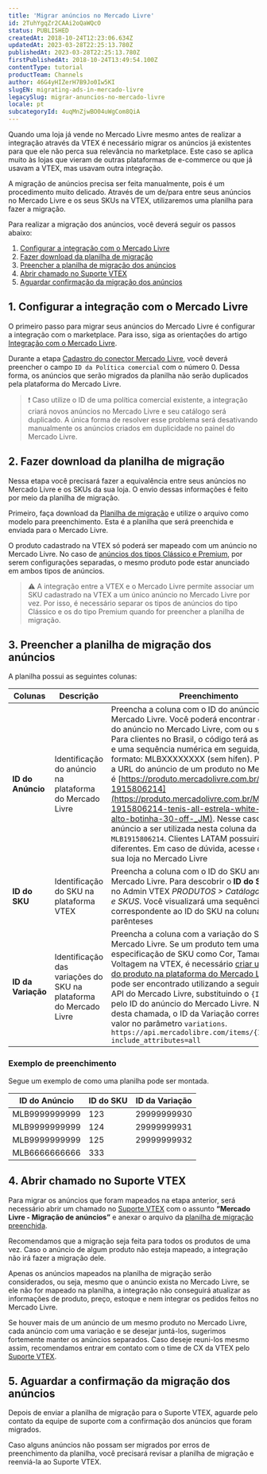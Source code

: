 ```yaml
---
title: 'Migrar anúncios no Mercado Livre'
id: 2TuhYgqZr2CAAi2oQaWQcO
status: PUBLISHED
createdAt: 2018-10-24T12:23:06.634Z
updatedAt: 2023-03-28T22:25:13.780Z
publishedAt: 2023-03-28T22:25:13.780Z
firstPublishedAt: 2018-10-24T13:49:54.100Z
contentType: tutorial
productTeam: Channels
author: 46G4yHIZerH7B9Jo0Iw5KI
slugEN: migrating-ads-in-mercado-livre
legacySlug: migrar-anuncios-no-mercado-livre
locale: pt
subcategoryId: 4uqMnZjwBO04uWgCom8QiA
---
```


Quando uma loja já vende no Mercado Livre mesmo antes de realizar a integração através da VTEX é necessário migrar os anúncios já existentes para que ele não perca sua relevância no marketplace. Este caso se aplica muito às lojas que vieram de outras plataformas de e-commerce ou que já usavam a VTEX, mas usavam outra integração.

A migração de anúncios precisa ser feita manualmente, pois é um procedimento muito delicado. Através de um de/para entre seus anúncios no Mercado Livre e os seus SKUs na VTEX, utilizaremos uma planilha para fazer a migração.

Para realizar a migração dos anúncios, você deverá seguir os passos abaixo:

1. [Configurar a integração com o Mercado Livre](#1-configurar-a-integracao-com-o-mercado-livre)
2. [Fazer download da planilha de migração](#2-fazer-download-da-planilha-de-migracao)
3. [Preencher a planilha de migração dos anúncios](#3-preencher-a-planilha-de-migracao-dos-anuncios)
4. [Abrir chamado no Suporte VTEX](#4-abrir-chamado-no-suporte-vtex)
5. [Aguardar confirmação da migração dos anúncios](#5-aguardar-confirmacao-da-migracao-dos-anuncios)

## 1. Configurar a integração com o Mercado Livre

O primeiro passo para migrar seus anúncios do Mercado Livre é configurar a integração com o marketplace. Para isso, siga as orientações do artigo [Integração com o Mercado Livre](/pt/tracks/configurar-integracao-do-mercado-livre).

Durante a etapa [Cadastro do conector Mercado Livre](/pt/tracks/configurar-integracao-do-mercado-livre--2YfvI3Jxe0CGIKoWIGQEIq), você deverá preencher o campo `ID da Política comercial` com o número 0. Dessa forma, os anúncios que serão migrados da planilha não serão duplicados pela plataforma do Mercado Livre.

> ❗ Caso utilize o ID de uma política comercial existente, a integração criará novos anúncios no Mercado Livre e seu catálogo será duplicado. A única forma de resolver esse problema será desativando manualmente os anúncios criados em duplicidade no painel do Mercado Livre.

## 2. Fazer download da planilha de migração

Nessa etapa você precisará fazer a equivalência entre seus anúncios no Mercado Livre e os SKUs da sua loja. O envio dessas informações é feito por meio da planilha de migração.

Primeiro, faça download da [Planilha de migração](https://raw.githubusercontent.com/vtexdocs/help-center-content/files-migration-script/docs/pt/tutorials/integrações/configurações-de-integrações/Planilha_de_Migrac__a__o_de_Anu__ncios_-_Mercado_Livre_BR.xlsx) e utilize o arquivo como modelo para preenchimento. Esta é a planilha que será preenchida e enviada para o Mercado Livre.

O produto cadastrado na VTEX só poderá ser mapeado com um anúncio no Mercado Livre. No caso de [anúncios dos tipos Clássico e Premium](/pt/tracks/configurar-integracao-do-mercado-livre--2YfvI3Jxe0CGIKoWIGQEIq/2MR2USqcvDGaoAkGNdCfGi), por serem configurações separadas, o mesmo produto pode estar anunciado em ambos tipos de anúncios.

> ⚠️ A integração entre a VTEX e o Mercado Livre permite associar um SKU cadastrado na VTEX a um único anúncio no Mercado Livre por vez. Por isso, é necessário separar os tipos de anúncios do tipo Clássico e os do tipo Premium quando for preencher a planilha de migração.

## 3. Preencher a planilha de migração dos anúncios

A planilha possui as seguintes colunas:

| **Colunas** | **Descrição** | **Preenchimento** |
| ---------- | ---------- | ---------- |
| **ID do Anúncio** | Identificação do anúncio na plataforma do Mercado Livre | Preencha a coluna com o ID do anúncio do Mercado Livre. Você poderá encontrar o ID na URL do anúncio no Mercado Livre, com ou sem hífen. Para clientes no Brasil, o código terá as iniciais MLB e uma sequência numérica em seguida, no seguinte formato: MLBXXXXXXXX (sem hífen). Por exemplo, a URL do anúncio de um produto no Mercado Livre é [https://produto.mercadolivre.com.br/MLB-1915806214](https://produto.mercadolivre.com.br/MLB-1915806214-tenis-all-estrela-white-star-cano-alto-botinha-30-off-_JM). Nesse caso, a ID do anúncio a ser utilizada nesta coluna da planilha é `MLB1915806214`. Clientes LATAM possuirão iniciais diferentes. Em caso de dúvida, acesse o admin da sua loja no Mercado Livre |
| **ID do SKU** | Identificação do SKU na plataforma VTEX | Preencha a coluna com o ID do SKU anunciado no Mercado Livre. Para descobrir o **ID do SKU**, acesse no Admin VTEX *PRODUTOS > Catálogo > Produtos e SKUS*. Você visualizará uma sequência numérica correspondente ao ID do SKU na coluna **SKU**, entre parênteses |
| **ID da Variação** | Identificação das variações do SKU na plataforma do Mercado Livre | Preencha a coluna com a variação do SKU no Mercado Livre. Se um produto tem uma especificação de SKU como Cor, Tamanho ou Voltagem na VTEX, é necessário [criar uma variação do produto na plataforma do Mercado Livre](https://developers.mercadolivre.com.br/pt_br/variacoes#Adicionar-novas-varia%C3%A7%C3%B5es). Esse ID pode ser encontrado utilizando a seguinte rota da API do Mercado Livre, substituindo o `{ID_anúncio}` pelo ID do anúncio do Mercado Livre. Na resposta desta chamada, o ID da Variação corresponderá ao valor no parâmetro `variations`. `https://api.mercadolibre.com/items/{ID_anúncio}?include_attributes=all` |

### Exemplo de preenchimento

Segue um exemplo de como uma planilha pode ser montada.

| **ID do Anúncio** | **ID do SKU**  | **ID da Variação** |
| ----------    | ---------- | ----------     |
| MLB9999999999 | 123        | 29999999930    |
| MLB9999999999 | 124        | 29999999931    |
| MLB9999999999 | 125        | 29999999932    |
| MLB6666666666 | 333        |                |

## 4. Abrir chamado no Suporte VTEX

Para migrar os anúncios que foram mapeados na etapa anterior, será necessário abrir um chamado no [Suporte VTEX](/pt/support) com o assunto **“Mercado Livre - Migração de anúncios”** e anexar o arquivo da [planilha de migração preenchida](#2-fazer-download-da-planilha-de-migracao).

Recomendamos que a migração seja feita para todos os produtos de uma vez. Caso o anúncio de algum produto não esteja mapeado, a integração não irá fazer a migração dele. 

Apenas os anúncios mapeados na planilha de migração serão considerados, ou seja, mesmo que o anúncio exista no Mercado Livre, se ele não for mapeado na planilha, a integração não conseguirá atualizar as informações de produto, preço, estoque e nem integrar os pedidos feitos no Mercado Livre.

Se houver mais de um anúncio de um mesmo produto no Mercado Livre, cada anúncio com uma variação e se desejar juntá-los, sugerimos fortemente manter os anúncios separados. Caso deseje reuni-los mesmo assim, recomendamos entrar em contato com o time de CX da VTEX pelo [Suporte VTEX](/pt/support).

## 5. Aguardar a confirmação da migração dos anúncios

Depois de enviar a planilha de migração para o Suporte VTEX, aguarde pelo contato da equipe de suporte com a confirmação dos anúncios que foram migrados. 

Caso alguns anúncios não possam ser migrados por erros de preenchimento da planilha, você precisará revisar a planilha de migração e reenviá-la ao Suporte VTEX.
